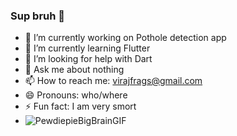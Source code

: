 ### Sup bruh 👋
- 🔭 I’m currently working on Pothole detection app
- 🌱 I’m currently learning Flutter
- 🤔 I’m looking for help with Dart
- 💬 Ask me about nothing 
- 📫 How to reach me: virajfrags@gmail.com
- 😄 Pronouns: who/where
- ⚡ Fun fact: I am very smort 
- ![PewdiepieBigBrainGIF](https://user-images.githubusercontent.com/64693594/188669460-d6172841-b56a-4065-bb08-755e194701c1.gif)

